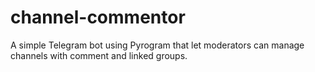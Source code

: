 # channel-commentor
A simple Telegram bot using Pyrogram that let moderators can manage channels with comment and linked groups.
